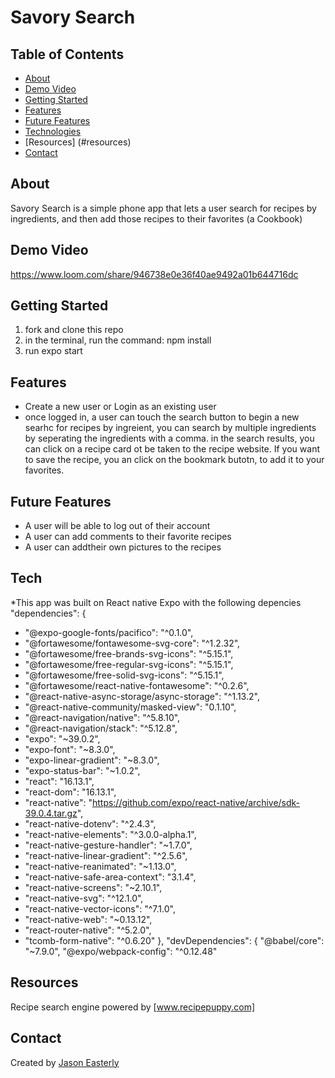 # Savory Search


## Table of Contents

* [About](#about) 
* [Demo Video](#demo_video)
* [Getting Started](#getting_started)             
* [Features](#features)
* [Future Features](#future-features)
* [Technologies](#technologies)
* [Resources] (#resources)
* [Contact](#contact)


## About

Savory Search is a simple phone app that lets a user search for recipes by ingredients, and then add those recipes to their favorites (a Cookbook)

## Demo Video

https://www.loom.com/share/946738e0e36f40ae9492a01b644716dc

## Getting Started
 
 1. fork and clone this repo
 2. in the terminal, run the command: npm install
 3. run expo start

## Features

* Create a new user or Login as an existing user
* once logged in, a user can touch the search button to begin a new searhc for recipes by ingreient, you can search by multiple ingredients by seperating the ingredients with a comma.
in the search results, you can click on a recipe card ot be taken to the recipe website. If you want to save the recipe, you an click on the bookmark butotn, to add it to your favorites. 

## Future Features

* A user will be able to log out of their account
* A user can add comments to their favorite recipes
* A user can addtheir own pictures to the recipes

## Tech
*This app was built on React native Expo with the following depencies
 "dependencies": {
 *   "@expo-google-fonts/pacifico": "^0.1.0",
 *   "@fortawesome/fontawesome-svg-core": "^1.2.32",
 *   "@fortawesome/free-brands-svg-icons": "^5.15.1",
 *   "@fortawesome/free-regular-svg-icons": "^5.15.1",
 *   "@fortawesome/free-solid-svg-icons": "^5.15.1",
 *   "@fortawesome/react-native-fontawesome": "^0.2.6",
 *   "@react-native-async-storage/async-storage": "^1.13.2",
 *   "@react-native-community/masked-view": "0.1.10",
 *   "@react-navigation/native": "^5.8.10",
 *   "@react-navigation/stack": "^5.12.8",
 *   "expo": "~39.0.2",
 *   "expo-font": "~8.3.0",
 *   "expo-linear-gradient": "~8.3.0",
 *   "expo-status-bar": "~1.0.2",
 *   "react": "16.13.1",
 *   "react-dom": "16.13.1",
 *   "react-native": "https://github.com/expo/react-native/archive/sdk-39.0.4.tar.gz",
 *   "react-native-dotenv": "^2.4.3",
 *   "react-native-elements": "^3.0.0-alpha.1",
 *   "react-native-gesture-handler": "~1.7.0",
 *   "react-native-linear-gradient": "^2.5.6",
 *   "react-native-reanimated": "~1.13.0",
 *   "react-native-safe-area-context": "3.1.4",
 *   "react-native-screens": "~2.10.1",
 *   "react-native-svg": "^12.1.0",
 *   "react-native-vector-icons": "^7.1.0",
 *   "react-native-web": "~0.13.12",
 *   "react-router-native": "^5.2.0",
 *   "tcomb-form-native": "^0.6.20"
  },
  "devDependencies": {
    "@babel/core": "~7.9.0",
    "@expo/webpack-config": "^0.12.48"
    
## Resources

Recipe search engine powered by [www.recipepuppy.com]

## Contact

Created by [Jason Easterly](https://www.linkedin.com/in/jason-e-72522990/)





